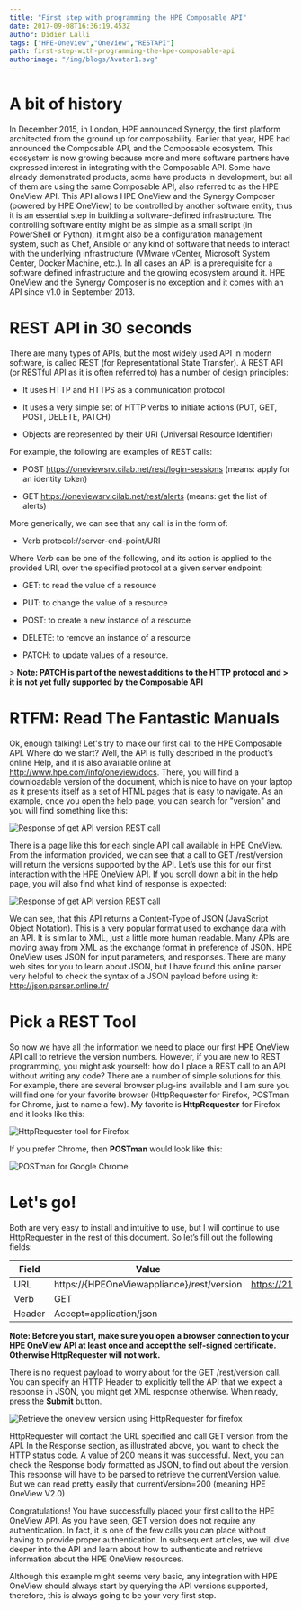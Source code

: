 ```yaml
---
title: "First step with programming the HPE Composable API"
date: 2017-09-08T16:36:19.453Z
author: Didier Lalli 
tags: ["HPE-OneView","OneView","RESTAPI"]
path: first-step-with-programming-the-hpe-composable-api
authorimage: "/img/blogs/Avatar1.svg"
---
```

# A bit of history

In December 2015, in London, HPE announced Synergy, the first platform
architected from the ground up for composability. Earlier that year, HPE
had announced the Composable API, and the Composable ecosystem. This
ecosystem is now growing because more and more software partners have
expressed interest in integrating with the Composable API. Some have
already demonstrated products, some have products in development, but
all of them are using the same Composable API, also referred to as the
HPE OneView API. This API allows HPE OneView and the Synergy Composer
(powered by HPE OneView) to be controlled by another software entity,
thus it is an essential step in building a software-defined
infrastructure. The controlling software entity might be as simple as a
small script (in PowerShell or Python), it might also be a configuration
management system, such as Chef, Ansible or any kind of software that
needs to interact with the underlying infrastructure (VMware vCenter,
Microsoft System Center, Docker Machine, etc.). In all cases an API is a
prerequisite for a software defined infrastructure and the growing
ecosystem around it. HPE OneView and the Synergy Composer is no
exception and it comes with an API since v1.0 in September 2013.

# REST API in 30 seconds

There are many types of APIs, but the most widely used API in modern
software, is called REST (for Representational State Transfer). A REST
API (or RESTful API as it is often referred to) has a number of design
principles:

-   It uses HTTP and HTTPS as a communication protocol

-   It uses a very simple set of HTTP verbs to initiate actions (PUT,
    GET, POST, DELETE, PATCH)

-   Objects are represented by their URI (Universal Resource Identifier)

For example, the following are examples of REST calls:

-   POST https://oneviewsrv.cilab.net/rest/login-sessions (means: apply
    for an identity token)

-   GET https://oneviewsrv.cilab.net/rest/alerts (means: get the list
    of alerts)

More generically, we can see that any call is in the form of:

-   Verb protocol://server-end-point/URI

Where *Verb* can be one of the following, and its action is applied to
the provided URI, over the specified protocol at a given server
endpoint:

-   GET: to read the value of a resource

-   PUT: to change the value of a resource

-   POST: to create a new instance of a resource

-   DELETE: to remove an instance of a resource

-   PATCH: to update values of a resource.

&gt; **Note: PATCH is part of the newest additions to the HTTP protocol and
&gt; it is not yet fully supported by the Composable API**

# RTFM: Read The Fantastic Manuals

Ok, enough talking! Let's try to make our first call to the HPE
Composable API. Where do we start? Well, the API is fully described in
the product’s online Help, and it is also available online at
http://www.hpe.com/info/oneview/docs. There, you will find a
downloadable version of the document, which is nice to have on your
laptop as it presents itself as a set of HTML pages that is easy to
navigate. As an example, once you open the help page, you can search for
"version" and you will find something like this:

![Response of get API version REST call](https://hpe-developer-portal.s3.amazonaws.com/uploads/media/2017/9/progapi-1-1504889058235.png)

There is a page like this for each single API call available in HPE
OneView. From the information provided, we can see that a call to GET
/rest/version will return the versions supported by the API. Let’s use
this for our first interaction with the HPE OneView API. If you scroll
down a bit in the help page, you will also find what kind of response is
expected:

![Response of get API version REST call](https://hpe-developer-portal.s3.amazonaws.com/uploads/media/2017/9/progapi-2-1504889064687.png)

We can see, that this API returns a Content-Type of JSON (JavaScript
Object Notation). This is a very popular format used to exchange data
with an API. It is similar to XML, just a little more human readable.
Many APIs are moving away from XML as the exchange format in preference
of JSON. HPE OneView uses JSON for input parameters, and responses.
There are many web sites for you to learn about JSON, but I have found
this online parser very helpful to check the syntax of a JSON payload
before using it: http://json.parser.online.fr/

# Pick a REST Tool

So now we have all the information we need to place our first HPE
OneView API call to retrieve the version numbers. However, if you are
new to REST programming, you might ask yourself: how do I place a REST
call to an API without writing any code? There are a number of simple
solutions for this. For example, there are several browser plug-ins
available and I am sure you will find one for your favorite browser
(HttpRequester for Firefox, POSTman for Chrome, just to name a few). My
favorite is **HttpRequester** for Firefox and it looks like this:

![HttpRequester tool for Firefox](https://hpe-developer-portal.s3.amazonaws.com/uploads/media/2017/9/progapi-3-1504889071823.png)

If you prefer Chrome, then **POSTman** would look like this:

![POSTman for Google Chrome](https://hpe-developer-portal.s3.amazonaws.com/uploads/media/2017/9/progapi-4-1504889079190.png)

# Let's go!

Both are very easy to install and intuitive to use, but I will continue
to use HttpRequester in the rest of this document. So let’s fill out the
following fields:

| Field  | Value                                      | Try it here                                |
|--------|--------------------------------------------|--------------------------------------------|
| URL    | https://{HPEOneViewappliance}/rest/version | https://213.30.139.22:37441/rest/version   |
| Verb   | GET                                        |                                            |
| Header | Accept=application/json                    |                                            |

**Note: Before you start, make sure you open a browser connection to
your HPE OneView API at least once and accept the self-signed
certificate. Otherwise HttpRequester will not work.**

There is no request payload to worry about for the GET /rest/version
call. You can specify an HTTP Header to explicitly tell the API that we
expect a response in JSON, you might get XML response otherwise. When
ready, press the **Submit** button.

![Retrieve the oneview version using HttpRequester for firefox](https://hpe-developer-portal.s3.amazonaws.com/uploads/media/2017/9/progapi-5-1504889085855.png)

HttpRequester will contact the URL specified and call GET version from
the API. In the Response section, as illustrated above, you want to
check the HTTP status code. A value of 200 means it was successful.
Next, you can check the Response body formatted as JSON, to find out
about the version. This response will have to be parsed to retrieve the
currentVersion value. But we can read pretty easily that
currentVersion=200 (meaning HPE OneView V2.0)

Congratulations! You have successfully placed your first call to the HPE
OneView API. As you have seen, GET version does not require any
authentication. In fact, it is one of the few calls you can place
without having to provide proper authentication. In subsequent articles,
we will dive deeper into the API and learn about how to authenticate and
retrieve information about the HPE OneView resources.

Although this example might seems very basic, any integration with HPE
OneView should always start by querying the API versions supported,
therefore, this is always going to be your very first step.
